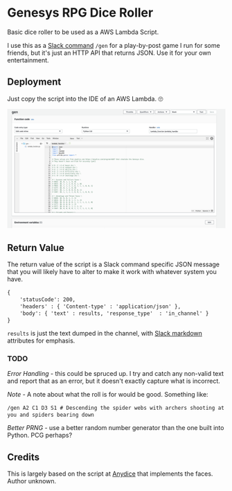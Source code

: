 # Genesys RPG Dice Roller

Basic dice roller to be used as a AWS Lambda Script.

I use this as a [Slack command](https://api.slack.com/interactivity/slash-commands) `/gen` for a play-by-post game I run for some friends, but it's just an HTTP API that returns JSON.  Use it for your own entertainment.

## Deployment

Just copy the script into the IDE of an AWS Lambda. 🙄

![Lambda IDE](./Lambda.png)

## Return Value

The return value of the script is a Slack command specific JSON message that you will likely have to alter to make it work with whatever system you have.

```
{
    'statusCode': 200,
    'headers' : { 'Content-type' : 'application/json' },
    'body': { 'text' : results, 'response_type'  : 'in_channel' }
}
```

`results` is just the text dumped in the channel, with [Slack markdown](https://www.markdownguide.org/tools/slack/) attributes for emphasis. 

### TODO

*Error Handling*  - this could be spruced up.  I try and catch any non-valid text and report that as an error, but it doesn't exactly capture what is incorrect.

*Note* - A note about what the roll is for would be good.  Something like:

```
/gen A2 C1 D3 S1 # Descending the spider webs with archers shooting at you and spiders bearing down
```

*Better PRNG* - use a better random number generator than the one built into Python.  PCG perhaps?

## Credits

This is largely based on the script at [Anydice](http://anydice.com/program/dd67) that implements the faces.  Author unknown.

